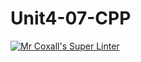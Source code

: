 # Unit4-07-CPP
[![Mr Coxall's Super Linter](https://github.com/ICS3U-Programming-Aaron-R-V-K/Unit4-07-CPP/workflows/Mr%20Coxall's%20Super%20Linter/badge.svg)](https://github.com/ICS3U-Programming-Aaron-R-V-K/Unit4-07-CPP/actions/)
